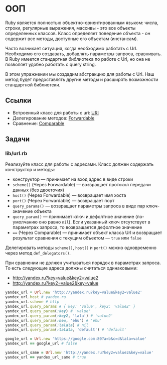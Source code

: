 # ООП

Ruby является полностью объектно-ориентированным языком: числа, строки, регулярные выражения, массивы - это все объекты определенных классов. Класс определяет поведение объекта - он содержит все методы, доступные его объектам (инстансам).

Часто возникает ситуация, когда необходимо работать с Url. Необходимо его создавать, добавлять параметры запроса, сравнивать. В Ruby имеется стандартная библиотека по работе с Url, но она не позволяет удобно работать с query string.

В этом упражнении мы создадим абстракцию для работы с Url. Наш метод будет предоставлять другие методы и расширять возможности стандартной библиотеки.

## Ссылки

* Встроенный класс для работы с uri: [URI](https://ruby-doc.org/stdlib-3.0.1/libdoc/uri/rdoc/URI.html)
* Делегирование методов: [Forwardable](https://ruby-doc.org/stdlib-3.0.1/libdoc/forwardable/rdoc/Forwardable.html)
* Сравнение: [Comparable](https://ruby-doc.org/core-3.0.1/Comparable.html)

## Задачи

### lib/url.rb

Реализуйте класс для работы с адресами. Класс должен содержать конструктор и методы:

* конструктор — принимает на вход адрес в виде строки
* `scheme()` (Через Forwardable) — возвращает протокол передачи данных (без двоеточия)
* `host()` (Через Forwardable) — возвращает имя хоста
* `port()` (Через Forwardable) — возвращает порт
* `query_params()` — возвращает параметры запроса в виде пар ключ-значение объекта
* `query_param()` — принимает ключ и дефолтное значение (по-умолчанию оно равно `nil`). Если указанный ключ отсутствует в параметрах запроса, то возвращается дефолтное значение
* `==` (Через Comparable) — принимает объект класса Url и возвращает результат сравнения с текущим объектом — `true` или `false`

Делегировать методы `scheme()`, `host()` и `port()` можно одновременно через метод `def_delegators()`.

При сравнении не должен учитываться порядок в параметрах запроса. То есть следующие адреса должны считаться одинаковыми:

* <http://yandex.ru?key=value&key2=value2>
* <http://yandex.ru?key2=value2&key=value>

```ruby
yandex_url = Url.new 'http://yandex.ru?key=value&key2=value2'
yandex_url.host # yandex.ru
yandex_url.scheme # http
yandex_url.query_params # { key: 'value', key2: 'value2' }
yandex_url.query_param(:key) # 'value'
yandex_url.query_param(:key2, 'lala') # 'value2'
yandex_url.query_param(:new, 'ehu') # 'ehu'
yandex_url.query_param(:lalala) # nil
yandex_url.query_param(:lalala, 'default') # 'default'

google_url = Url.new 'https://google.com:80?a=b&c=d&lala=value'
yandex_url == google_url # false

yandex_url_same = Url.new 'http://yandex.ru?key2=value2&key=value'
yandex_url == yandex_url_same # true
```
